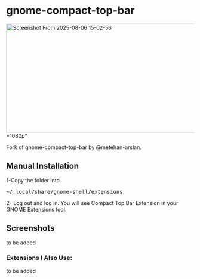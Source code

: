 # gnome-compact-top-bar

<img width="1920" height="292" alt="Screenshot From 2025-08-06 15-02-56" src="https://github.com/user-attachments/assets/c124bb87-7595-4a2f-8eed-bab33fb5a249" />
*1080p*

Fork of gnome-compact-top-bar by @metehan-arslan.

## Manual Installation
1-Copy the folder into
<pre>
~/.local/share/gnome-shell/extensions
</pre>
2- Log out and log in. You will see Compact Top Bar Extension in your GNOME Extensions tool.

## Screenshots
to be added

### Extensions I Also Use:  
to be added
